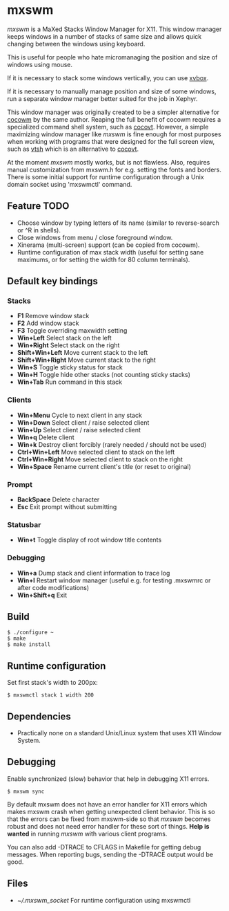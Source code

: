 # mxswm

*mxswm* is a MaXed Stacks Window Manager for X11. This window manager
keeps windows in a number of stacks of same size and
allows quick changing between the windows using keyboard.

This is useful for people who hate micromanaging the position and size
of windows using mouse.

If it is necessary to stack some windows vertically, you can use
[xvbox](https://github.com/tleino/xvbox).

If it is necessary to manually manage position and size of some windows,
run a separate window manager better suited for the job in Xephyr.

This window manager was originally created to be a simpler alternative
for [cocowm](https://github.com/tleino/cocowm) by the same author.
Reaping the full benefit of cocowm requires a specialized command shell
system, such as [cocovt](https://github.com/tleino/cocovt).
However, a simple maximizing window manager like *mxswm* is fine enough
for most purposes when working with programs that were designed for
the full screen view, such as [vtsh](https://github.com/tleino/vtsh)
which is an alternative to [cocovt](https://github.com/tleino/cocovt).

At the moment *mxswm* mostly works, but is not flawless. Also, requires manual
customization from mxswm.h for e.g. setting the fonts and borders. There
is some initial support for runtime configuration through a Unix domain
socket using 'mxswmctl' command.

## Feature TODO

* Choose window by typing letters of its name (similar to
reverse-search or ^R in shells).
* Close windows from menu / close foreground window.
* Xinerama (multi-screen) support (can be copied from cocowm).
* Runtime configuration of max stack width (useful for setting sane
maximums, or for setting the width for 80 column terminals).

## Default key bindings

### Stacks

* **F1** Remove window stack
* **F2** Add window stack
* **F3** Toggle overriding maxwidth setting
* **Win+Left** Select stack on the left
* **Win+Right** Select stack on the right
* **Shift+Win+Left** Move current stack to the left
* **Shift+Win+Right** Move current stack to the right
* **Win+S** Toggle sticky status for stack
* **Win+H** Toggle hide other stacks (not counting sticky stacks)
* **Win+Tab** Run command in this stack

### Clients

* **Win+Menu** Cycle to next client in any stack
* **Win+Down** Select client / raise selected client
* **Win+Up** Select client / raise selected client
* **Win+q** Delete client
* **Win+k** Destroy client forcibly (rarely needed / should not be used)
* **Ctrl+Win+Left** Move selected client to stack on the left
* **Ctrl+Win+Right** Move selected client to stack on the right
* **Win+Space** Rename current client's title (or reset to original)

### Prompt

* **BackSpace** Delete character
* **Esc** Exit prompt without submitting

### Statusbar

* **Win+t** Toggle display of root window title contents

### Debugging

* **Win+a** Dump stack and client information to trace log
* **Win+l** Restart window manager (useful e.g. for testing .mxswmrc
or after code modifications)
* **Win+Shift+q** Exit

## Build

	$ ./configure ~
	$ make
	$ make install

## Runtime configuration

Set first stack's width to 200px:

	$ mxswmctl stack 1 width 200

## Dependencies

* Practically none on a standard Unix/Linux system that uses
X11 Window System.

## Debugging

Enable synchronized (slow) behavior that help in debugging X11 errors.

	$ mxswm sync

By default mxswm does not have an error handler for X11 errors which makes
mxswm crash when getting unexpected client behavior. This is so that the
errors can be fixed from mxswm-side so that *mxswm* becomes robust and does
not need error handler for these sort of things. **Help is wanted** in
running *mxswm* with various client programs.

You can also add -DTRACE to CFLAGS in Makefile for getting debug messages.
When reporting bugs, sending the -DTRACE output would be good.

## Files

* *~/.mxswm_socket* For runtime configuration using mxswmctl
